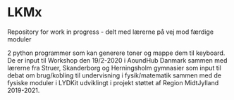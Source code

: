# LKMx
Repository for work in progress - delt med lærerne på vej mod færdige moduler

2 python programmer som kan generere toner og mappe dem til keyboard. De er input til Workshop den 19/2-2020 i AoundHub Danmark
sammen med lærerne fra Struer, Skanderborg og Herningsholm gymnasier som input til debat om brug/kobling til undervisning i 
fysik/matematik sammen med de fysiske moduler i LYDKit udviklingt i projekt støttet af Region MidtJylland 2019-2021.
